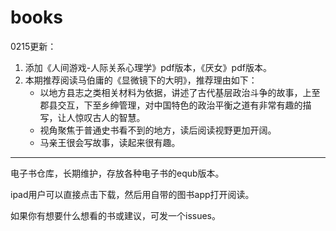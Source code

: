 # books

0215更新：

1. 添加《人间游戏-人际关系心理学》pdf版本，《厌女》pdf版本。
2. 本期推荐阅读马伯庸的《显微镜下的大明》，推荐理由如下：
   - 以地方县志之类相关材料为依据，讲述了古代基层政治斗争的故事，上至郡县交互，下至乡绅管理，对中国特色的政治平衡之道有非常有趣的描写，让人惊叹古人的智慧。
   - 视角聚焦于普通史书看不到的地方，读后阅读视野更加开阔。
   - 马亲王很会写故事，读起来很有趣。

---



电子书仓库，长期维护，存放各种电子书的equb版本。

ipad用户可以直接点击下载，然后用自带的图书app打开阅读。

如果你有想要什么想看的书或建议，可发一个issues。





